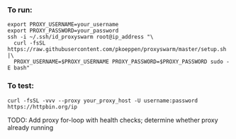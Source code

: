 ### To run:

```shell
export PROXY_USERNAME=your_username
export PROXY_PASSWORD=your_password
ssh -i ~/.ssh/id_proxyswarm root@ip_address "\
  curl -fsSL https://raw.githubusercontent.com/pkoeppen/proxyswarm/master/setup.sh |\
  PROXY_USERNAME=$PROXY_USERNAME PROXY_PASSWORD=$PROXY_PASSWORD sudo -E bash"
```

### To test:

```shell
curl -fsSL -vvv --proxy your_proxy_host -U username:password https://httpbin.org/ip
```

TODO: Add proxy for-loop with health checks; determine whether proxy already running
